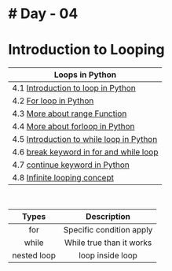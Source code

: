 # # Day - 04

# Introduction to Looping

| Loops in Python                                   |
|---------------------------------------------------|
| 4.1 [Introduction to loop in Python](./13.py)       |
| 4.2 [For loop in Python](./14.py)                   |
| 4.3 [More about range Function](./15.py)            |
| 4.4 [More about forloop in Python](./16.py)         |
| 4.5 [Introduction to while loop in Python](./17.py) |
| 4.6 [break keyword in for and while loop](./18.py)  |
| 4.7 [continue keyword in Python](./19.py)           |
| 4.8 [Infinite looping concept](./20.py)             |


<br/>

|    Types    	|        Description       	|
|:-----------:	|:------------------------:	|
|     for     	| Specific condition apply 	|
|    while    	|  While true than it works |
| nested loop 	|    loop inside loop     	|



